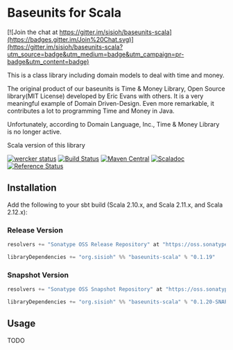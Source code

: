 # Baseunits for Scala

[![Join the chat at https://gitter.im/sisioh/baseunits-scala](https://badges.gitter.im/Join%20Chat.svg)](https://gitter.im/sisioh/baseunits-scala?utm_source=badge&utm_medium=badge&utm_campaign=pr-badge&utm_content=badge)

This is a class library including domain models to deal with time and money.

The original product of our baseunits is Time & Money Library, Open
Source library(MIT License) developed by Eric Evans with others.
It is a very meaningful example of Domain Driven-Design.
Even more remarkable, it contributes a lot to programming Time and
Money in Java.

Unfortunately, according to Domain Language, Inc., Time & Money
Library is no longer active.

Scala version of this library

[![wercker status](https://app.wercker.com/status/2cab8411bd0b2af152face9d1190cf4c/s/master "wercker status")](https://app.wercker.com/project/byKey/2cab8411bd0b2af152face9d1190cf4c)
[![Build Status](https://travis-ci.org/sisioh/baseunits-scala.png?branch=develop)](https://travis-ci.org/sisioh/baseunits-scala)
[![Maven Central](https://maven-badges.herokuapp.com/maven-central/org.sisioh/baseunits-scala_2.11/badge.svg)](https://maven-badges.herokuapp.com/maven-central/org.sisioh/baseunits-scala_2.11)
[![Scaladoc](http://javadoc-badge.appspot.com/org.sisioh/baseunits-scala.svg?label=scaladoc)](http://javadoc-badge.appspot.com/org.sisioh/baseunits-scala_2.11)
[![Reference Status](https://www.versioneye.com/java/org.sisioh:baseunits-scala_2.11/reference_badge.svg?style=flat)](https://www.versioneye.com/java/org.sisioh:baseunits-scala_2.11/references)

## Installation

Add the following to your sbt build (Scala 2.10.x, and Scala 2.11.x, and Scala 2.12.x):

### Release Version

```scala
resolvers += "Sonatype OSS Release Repository" at "https://oss.sonatype.org/content/repositories/releases/"

libraryDependencies += "org.sisioh" %% "baseunits-scala" % "0.1.19"
```

### Snapshot Version

```scala
resolvers += "Sonatype OSS Snapshot Repository" at "https://oss.sonatype.org/content/repositories/snapshots/"

libraryDependencies += "org.sisioh" %% "baseunits-scala" % "0.1.20-SNAPSHOT"
```

## Usage

TODO


